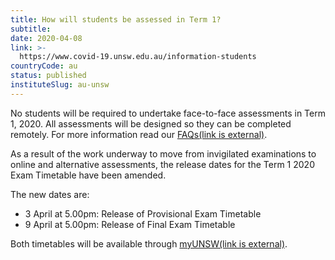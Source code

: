 ```yaml
---
title: How will students be assessed in Term 1?
subtitle: 
date: 2020-04-08
link: >-
  https://www.covid-19.unsw.edu.au/information-students
countryCode: au
status: published
instituteSlug: au-unsw
---
```

No students will be required to undertake face-to-face assessments in Term 1, 2020.  All assessments will be designed so they can be completed remotely. For more information read our [FAQs(link is external)](https://student.unsw.edu.au/grade/changes).

As a result of the work underway to move from invigilated examinations to online and alternative assessments, the release dates for the Term 1 2020 Exam Timetable have been amended.  
  
The new dates are:

  * 3 April at 5.00pm: Release of Provisional Exam Timetable
  * 9 April at 5.00pm: Release of Final Exam Timetable



Both timetables will be available through [myUNSW(link is external)](https://my.unsw.edu.au/?utm_source=All+Staff+-+March+2020&utm_campaign=b3e3d1e733-EMAIL_CAMPAIGN_2020_03_18_12_35_COPY_01&utm_medium=email&utm_term=0_774f806bf7-b3e3d1e733-).
